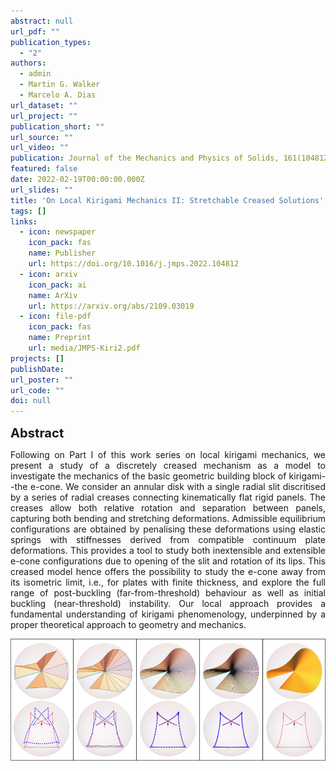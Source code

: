 ```yaml
---
abstract: null
url_pdf: ""
publication_types:
  - "2"
authors:
  - admin
  - Martin G. Walker
  - Marcelo A. Dias
url_dataset: ""
url_project: ""
publication_short: ""
url_source: ""
url_video: ""
publication: Journal of the Mechanics and Physics of Solids, 161(104812)
featured: false
date: 2022-02-19T00:00:00.000Z
url_slides: ""
title: 'On Local Kirigami Mechanics II: Stretchable Creased Solutions'
tags: []
links:
  - icon: newspaper
    icon_pack: fas
    name: Publisher
    url: https://doi.org/10.1016/j.jmps.2022.104812
  - icon: arxiv
    icon_pack: ai
    name: ArXiv
    url: https://arxiv.org/abs/2109.03019
  - icon: file-pdf
    icon_pack: fas
    name: Preprint
    url: media/JMPS-Kiri2.pdf
projects: []
publishDate:
url_poster: ""
url_code: ""
doi: null
---
```

<big><big><b>Abstract</b></big></big>
<div style="text-align: justify">Following on Part I of this work series on local kirigami mechanics,
we present a study of a discretely creased mechanism as a model to investigate the mechanics of the basic
geometric building block of kirigami--the e-cone. We consider an annular disk with a single radial slit
discritised by a series of radial creases connecting kinematically flat rigid panels. The creases allow
both relative rotation and separation between panels, capturing both bending and stretching deformations.
Admissible equilibrium configurations are obtained by penalising these deformations using elastic springs
with stiffnesses derived from compatible continuum plate deformations. This provides a tool to study both
inextensible and extensible e-cone configurations due to opening of the slit and rotation of its lips.
This creased model hence offers the possibility to study the e-cone away from its isometric limit, i.e.,
for plates with finite thickness, and explore the full range of post-buckling (far-from-threshold) behaviour
as well as initial buckling (near-threshold) instability. Our local approach provides a fundamental
understanding of kirigami phenomenology, underpinned by a proper theoretical approach to geometry and mechanics.
</div>

![Alt Text](fig.png)